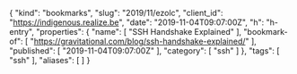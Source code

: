 {
  "kind": "bookmarks",
  "slug": "2019/11/ezolc",
  "client_id": "https://indigenous.realize.be",
  "date": "2019-11-04T09:07:00Z",
  "h": "h-entry",
  "properties": {
    "name": [
      "SSH Handshake Explained"
    ],
    "bookmark-of": [
      "https://gravitational.com/blog/ssh-handshake-explained/"
    ],
    "published": [
      "2019-11-04T09:07:00Z"
    ],
    "category": [
      "ssh"
    ]
  },
  "tags": [
    "ssh"
  ],
  "aliases": [
  ]
}
